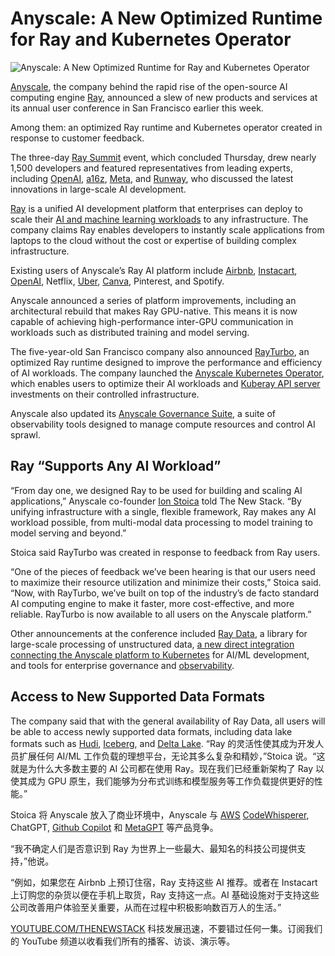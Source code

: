# Anyscale: A New Optimized Runtime for Ray and Kubernetes Operator

![Anyscale: A New Optimized Runtime for Ray and Kubernetes Operator](https://cdn.thenewstack.io/media/2024/10/786be763-anyscale-new-optimized-runtime-for-ray-kubernetes-operator-2-1024x576.png)

[Anyscale](https://www.anyscale.com/), the company behind the rapid rise of the open-source AI computing engine [Ray](https://thenewstack.io/how-ray-a-distributed-ai-framework-helps-power-chatgpt/), announced a slew of new products and services at its annual user conference in San Francisco earlier this week.

Among them: an optimized Ray runtime and Kubernetes operator created in response to customer feedback.

The three-day [Ray Summit](https://raysummit.anyscale.com/flow/anyscale/raysummit2024/landing/page/eventsite) event, which concluded Thursday, drew nearly 1,500 developers and featured representatives from leading experts, including [OpenAI](https://thenewstack.io/openais-realtime-api-takes-a-bow/), [a16z](https://a16z.com/), [Meta](https://about.meta.com/?utm_content=inline+mention), and [Runway](https://runwayml.com/), who discussed the latest innovations in large-scale AI development.

[Ray](https://www.anyscale.com/ray-open-source) is a unified AI development platform that enterprises can deploy to scale their [AI and machine learning workloads](https://thenewstack.io/ai-engineering/) to any infrastructure. The company claims Ray enables developers to instantly scale applications from laptops to the cloud without the cost or expertise of building complex infrastructure.

Existing users of Anyscale’s Ray AI platform include [Airbnb](https://thenewstack.io/airbnb-builds-a-second-neural-network-to-diversify-listings/), [Instacart](https://thenewstack.io/instacart-speeds-ml-deployments-with-hybrid-mlops-platform/), [OpenAI](https://thenewstack.io/how-ray-a-distributed-ai-framework-helps-power-chatgpt/), Netflix, [Uber](https://thenewstack.io/how-uber-eats-uses-machine-learning-to-estimate-delivery-times/), [Canva](https://thenewstack.io/canva-launches-developer-platform-eyes-generative-ai-apps/), Pinterest, and Spotify.

Anyscale announced a series of platform improvements, including an architectural rebuild that makes Ray GPU-native. This means it is now capable of achieving high-performance inter-GPU communication in workloads such as distributed training and model serving.

The five-year-old San Francisco company also announced [RayTurbo](https://www.anyscale.com/blog/announcing-anyscale-rayturbo), an optimized Ray runtime designed to improve the performance and efficiency of AI workloads. The company launched the [Anyscale Kubernetes Operator](https://www.anyscale.com/blog/announcing-anyscale-on-kubernetes-k8s), which enables users to optimize their AI workloads and [Kuberay API server](https://ray-project.github.io/kuberay/components/apiserver/) investments on their controlled infrastructure.

Anyscale also updated its [Anyscale Governance Suite](https://www.anyscale.com/blog/enterprise-governance-observability), a suite of observability tools designed to manage compute resources and control AI sprawl.

## Ray “Supports Any AI Workload”

“From day one, we designed Ray to be used for building and scaling AI applications,” Anyscale co-founder [Ion Stoica](https://www.linkedin.com/in/ionstoica/) told The New Stack. “By unifying infrastructure with a single, flexible framework, Ray makes any AI workload possible, from multi-modal data processing to model training to model serving and beyond.”

Stoica said RayTurbo was created in response to feedback from Ray users.

“One of the pieces of feedback we’ve been hearing is that our users need to maximize their resource utilization and minimize their costs,” Stoica said. “Now, with RayTurbo, we’ve built on top of the industry’s de facto standard AI computing engine to make it faster, more cost-effective, and more reliable. RayTurbo is now available to all users on the Anyscale platform.”

Other announcements at the conference included [Ray Data](https://docs.ray.io/en/latest/data/data.html), a library for large-scale processing of unstructured data, [a new direct integration connecting the Anyscale platform to Kubernetes](https://www.anyscale.com/blog/announcing-anyscale-on-kubernetes-k8s) for AI/ML development, and tools for enterprise governance and [observability](https://thenewstack.io/observability/).

## Access to New Supported Data Formats

The company said that with the general availability of Ray Data, all users will be able to access newly supported data formats, including data lake formats such as [Hudi](https://hudi.apache.org/), [Iceberg](https://thenewstack.io/apache-iceberg-a-different-table-design-for-big-data/), and [Delta Lake](https://thenewstack.io/delta-lake-a-layer-to-ensure-data-quality/).
“Ray 的灵活性使其成为开发人员扩展任何 AI/ML 工作负载的理想平台，无论其多么复杂和精妙，”Stoica 说。“这就是为什么大多数主要的 AI 公司都在使用 Ray。现在我们已经重新架构了 Ray 以使其成为 GPU 原生，我们能够为分布式训练和模型服务等工作负载提供更好的性能。”

Stoica 将 Anyscale 放入了商业环境中，Anyscale 与 [AWS](https://aws.amazon.com/?utm_content=inline+mention) [CodeWhisperer](https://thenewstack.io/developer-tool-integrations-with-ai-the-aws-approach/), ChatGPT, [Github Copilot](https://thenewstack.io/go-big-or-go-home-what-github-learned-building-copilot/) 和 [MetaGPT](https://www.deepwisdom.ai/) 等产品竞争。

“我不确定人们是否意识到 Ray 为世界上一些最大、最知名的科技公司提供支持，”他说。

“例如，如果您在 Airbnb 上预订住宿，Ray 支持这些 AI 推荐。或者在 Instacart 上订购您的杂货以便在手机上取货，Ray 支持这一点。AI 基础设施对于支持这些公司改善用户体验至关重要，从而在过程中积极影响数百万人的生活。”

[YOUTUBE.COM/THENEWSTACK](https://youtube.com/thenewstack?sub_confirmation=1)
科技发展迅速，不要错过任何一集。订阅我们的 YouTube 频道以收看我们所有的播客、访谈、演示等。